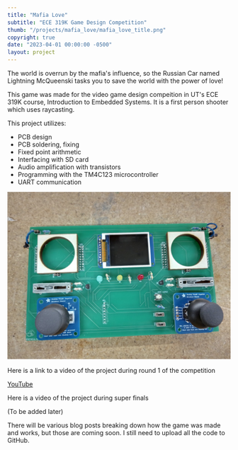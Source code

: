 ```yaml
---
title: "Mafia Love"
subtitle: "ECE 319K Game Design Competition"
thumb: "/projects/mafia_love/mafia_love_title.png"
copyright: true
date: "2023-04-01 00:00:00 -0500"
layout: project
---
```

The world is overrun by the mafia's influence, so the Russian Car named Lightning McQueenski tasks you
to save the world with the power of love!

This game was made for the video game design compeition in UT's ECE 319K course, Introduction to Embedded Systems. It is a first person shooter which uses raycasting.

This project utilizes:
- PCB design
- PCB soldering, fixing
- Fixed point arithmetic
- Interfacing with SD card
- Audio amplification with transistors
- Programming with the TM4C123 microcontroller
- UART communication

![PCB](/projects/mafia_love/mafia_love_pcb.jpg)

Here is a link to a video of the project during round 1 of the competition

<a target="_blank" href="https://youtu.be/tt1Ob6QPF8w">YouTube</a>

Here is a video of the project during super finals

(To be added later)

There will be various blog posts breaking down how the game was made and works, but those are coming soon.
I still need to upload all the code to GitHub.